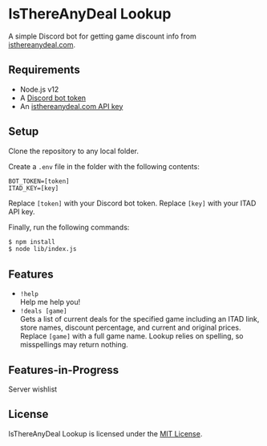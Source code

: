 # IsThereAnyDeal Lookup

A simple Discord bot for getting game discount info from [isthereanydeal.com](https://isthereanydeal.com).

## Requirements

- Node.js v12
- A [Discord bot token](https://discord.com/developers/applications)
- An [isthereanydeal.com API key](https://isthereanydeal.com/dev/app)

## Setup

Clone the repository to any local folder.

Create a `.env` file in the folder with the following contents:

```
BOT_TOKEN=[token]
ITAD_KEY=[key]
```

Replace `[token]` with your Discord bot token. Replace `[key]` with your ITAD API key.

Finally, run the following commands:

```sh
$ npm install
$ node lib/index.js
```

## Features

- `!help`   
Help me help you!
- `!deals [game]`  
Gets a list of current deals for the specified game including an ITAD link, store names, discount percentage, and current and original prices.  
Replace `[game]` with a full game name. Lookup relies on spelling, so misspellings may return nothing.

## Features-in-Progress
Server wishlist

## License

IsThereAnyDeal Lookup is licensed under the [MIT License](http://www.opensource.org/licenses/mit-license.php).
